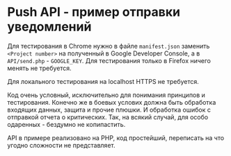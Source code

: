 # Push API - пример отправки уведомлений

Для тестирования в Chrome нужно в файле `manifest.json` заменить `<Project number>` на полученный в Google Developer Console, а в `API/send.php` - `GOOGLE_KEY`. Для тестирования только в Firefox ничего менять не требуется.

Для локального тестирования на localhost HTTPS не требуется.

Код очень условный, исключительно для понимания принципов и тестирования. Конечно же в боевых услових должна быть обработка входящих данных, защита и прочие плюшки. И обработка ошибок с отправкой отчета о критических. Так, на всякий случай, для особо одаренных - бездумно не копипастить.

API в примере реализовано на PHP, код простейший, переписать на что угодно сложности не представляет.